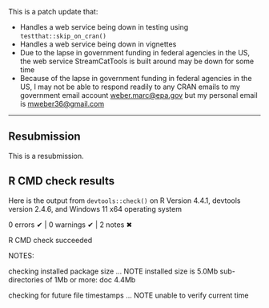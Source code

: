This is a patch update that:

- Handles a web service being down in testing using `testthat::skip_on_cran()`
- Handles a web service being down in vignettes
- Due to the lapse in government funding in federal agencies in the US, 
  the web service StreamCatTools is built around may be down for some time
- Because of the lapse in government funding in federal agencies in the US, I
  may not be able to respond readily to any CRAN emails to my government 
  email account weber.marc@epa.gov but my personal email is mweber36@gmail.com
  

-------

## Resubmission

This is a resubmission. 

## R CMD check results

Here is the output from `devtools::check()` on R Version 4.4.1,
devtools version 2.4.6, and Windows 11 x64 operating system

0 errors ✔ | 0 warnings ✔ | 2 notes ✖

R CMD check succeeded

NOTES:

checking installed package size ... NOTE
    installed size is  5.0Mb
    sub-directories of 1Mb or more:
      doc   4.4Mb

checking for future file timestamps ... NOTE
  unable to verify current time
